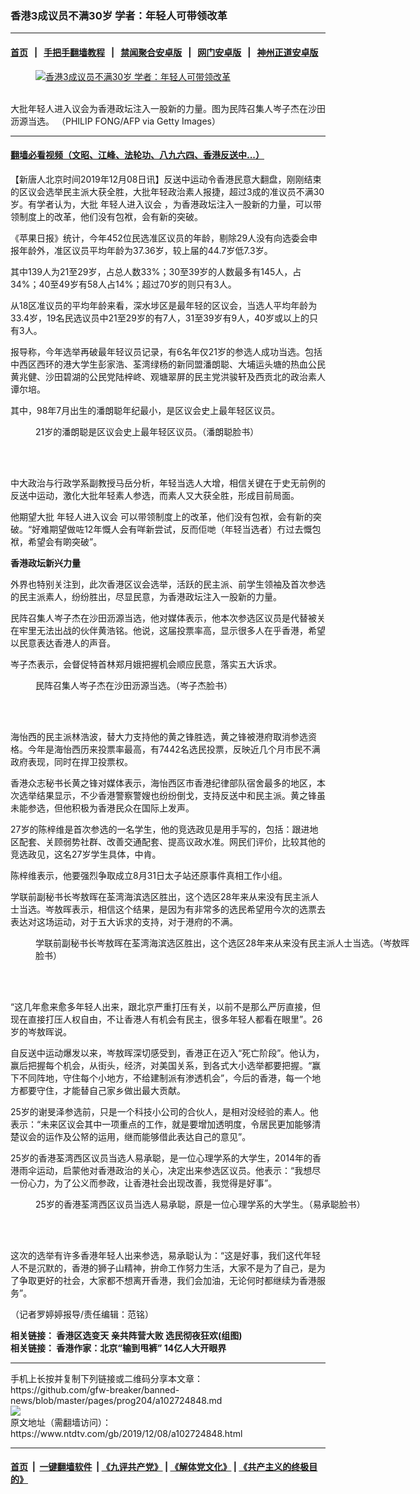 ### 香港3成议员不满30岁 学者：年轻人可带领改革
------------------------

#### [首页](https://github.com/gfw-breaker/banned-news/blob/master/README.md) &nbsp;&nbsp;|&nbsp;&nbsp; [手把手翻墙教程](https://github.com/gfw-breaker/guides/wiki) &nbsp;&nbsp;|&nbsp;&nbsp; [禁闻聚合安卓版](https://github.com/gfw-breaker/bn-android) &nbsp;&nbsp;|&nbsp;&nbsp; [网门安卓版](https://github.com/oGate2/oGate) &nbsp;&nbsp;|&nbsp;&nbsp; [神州正道安卓版](https://github.com/SzzdOgate/update) 



<div><div class="featured_image">
 <a href="https://i.ntdtv.com/assets/uploads/2019/12/GettyImages-1184314458.jpg" target="_blank">
  <figure>
   <img alt="香港3成议员不满30岁 学者：年轻人可带领改革" src="https://i.ntdtv.com/assets/uploads/2019/12/GettyImages-1184314458-800x450.jpg"/>
  </figure><br/>
 </a>
 <span class="caption">
  大批年轻人进入议会为香港政坛注入一股新的力量。图为民阵召集人岑子杰在沙田沥源当选。
（PHILIP FONG/AFP via Getty Images）
 </span>
</div>
</div><hr/>

#### [翻墙必看视频（文昭、江峰、法轮功、八九六四、香港反送中...）](https://github.com/gfw-breaker/banned-news/blob/master/pages/link3.md)

<div><div class="post_content" itemprop="articleBody">
 <p>
  【新唐人北京时间2019年12月08日讯】反送中运动令香港民意大翻盘，刚刚结束的区议会选举民主派大获全胜，大批年轻政治素人报捷，超过3成的准议员不满30岁。有学者认为，大批
  <ok href="https://www.ntdtv.com/gb/年轻人进入议会.htm">
   年轻人进入议会
  </ok>
  ，为香港政坛注入一股新的力量，可以带领制度上的改革，他们没有包袱，会有新的突破。
 </p>
 <p>
  《苹果日报》统计，今年452位民选准区议员的年龄，剔除29人没有向选委会申报年龄外，准区议员平均年龄为37.36岁，较上届的44.7岁低7.3岁。
 </p>
 <p>
  其中139人为21至29岁，占总人数33%；30至39岁的人数最多有145人，占34%；40至49岁有58人占14%；超过70岁的则只有3人。
 </p>
 <p>
  从18区准议员的平均年龄来看，深水埗区是最年轻的区议会，当选人平均年龄为33.4岁，19名民选议员中21至29岁的有7人，31至39岁有9人，40岁或以上的只有3人。
 </p>
 <p>
  报导称，今年选举再破最年轻议员记录，有6名年仅21岁的参选人成功当选。包括中西区西环的港大学生彭家浩、荃湾绿杨的新同盟潘朗聪、大埔运头塘的热血公民黄兆健、沙田碧湖的公民党陆梓峂、观塘翠屏的民主党洪骏轩及西贡北的政治素人谭尔培。
 </p>
 <p>
  其中，98年7月出生的潘朗聪年纪最小，是区议会史上最年轻区议员。
 </p>
 <figure class="wp-caption alignnone" id="attachment_102724876" style="width: 600px">
  <img alt="" class="size-medium wp-image-102724876" src="https://i.ntdtv.com/assets/uploads/2019/12/78713140_431796961082191_3775100563251789824_n-600x599.jpg">
   <br/><figcaption class="wp-caption-text">
    21岁的潘朗聪是区议会史上最年轻区议员。（潘朗聪脸书）
   </figcaption><br/>
  </img>
 </figure><br/>
 <p>
  中大政治与行政学系副教授马岳分析，年轻当选人大增，相信关键在于史无前例的反送中运动，激化大批年轻素人参选，而素人又大获全胜，形成目前局面。
 </p>
 <p>
  他期望大批
  <ok href="https://www.ntdtv.com/gb/年轻人进入议会.htm">
   年轻人进入议会
  </ok>
  可以带领制度上的改革，他们没有包袱，会有新的突破。“好难期望做咗12年慨人会有咩新尝试，反而佢哋（年轻当选者）冇过去慨包袱，希望会有啲突破”。
 </p>
 <p>
  <strong>
   香港政坛新兴力量
  </strong>
 </p>
 <p>
  外界也特别关注到，此次香港区议会选举，活跃的民主派、前学生领袖及首次参选的民主派素人，纷纷胜出，尽显民意，为香港政坛注入一股新的力量。
 </p>
 <p>
  民阵召集人岑子杰在沙田沥源当选，他对媒体表示，他本次参选区议员是代替被关在牢里无法出战的伙伴黄浩铭。他说，这届投票率高，显示很多人在乎香港，希望以民意表达香港人的声音。
 </p>
 <p>
  岑子杰表示，会督促特首林郑月娥把握机会顺应民意，落实五大诉求。
 </p>
 <figure class="wp-caption alignnone" id="attachment_102724875" style="width: 600px">
  <img alt="" class="size-medium wp-image-102724875" src="https://i.ntdtv.com/assets/uploads/2019/12/73279051_142677337088447_7684970238110072832_n-600x600.jpg">
   <br/><figcaption class="wp-caption-text">
    民阵召集人岑子杰在沙田沥源当选。（岑子杰脸书）
   </figcaption><br/>
  </img>
 </figure><br/>
 <p>
  海怡西的民主派林浩波，替大力支持他的黄之锋胜选，黄之锋被港府取消参选资格。今年是海怡西历来投票率最高，有7442名选民投票，反映近几个月市民不满政府表现，同时在捍卫投票权。
 </p>
 <p>
  香港众志秘书长黄之锋对媒体表示，海怡西区市香港纪律部队宿舍最多的地区，本次选举结果显示，不少香港警察警嫂也纷纷倒戈，支持反送中和民主派。黄之锋虽未能参选，但他积极为香港民众在国际上发声。
 </p>
 <p>
  27岁的陈梓维是首次参选的一名学生，他的竞选政见是用手写的，包括：跟进地区配套、关顾弱势社群、改善交通配套、提高议政水准。网民们评价，比较其他的竞选政见，这名27岁学生具体，中肯。
 </p>
 <p>
  陈梓维表示，他要强烈争取成立8月31日太子站还原事件真相工作小组。
 </p>
 <p>
  学联前副秘书长岑敖晖在荃湾海滨选区胜出，这个选区28年来从来没有民主派人士当选。岑敖晖表示，相信这个结果，是因为有非常多的选民希望用今次的选票去表达对这场运动，对于五大诉求的支持，对于港府的不满。
 </p>
 <figure class="wp-caption alignnone" id="attachment_102724872" style="width: 600px">
  <img alt="" class="size-medium wp-image-102724872" src="https://i.ntdtv.com/assets/uploads/2019/12/72592621_10159126082209966_733907295527763968_n-600x600.jpg"/>
  <br/><figcaption class="wp-caption-text">
   学联前副秘书长岑敖晖在荃湾海滨选区胜出，这个选区28年来从来没有民主派人士当选。（岑敖晖脸书）
  </figcaption><br/>
 </figure><br/>
 <p>
  “这几年愈来愈多年轻人出来，跟北京严重打压有关，以前不是那么严厉直接，但现在直接打压人权自由，不让香港人有机会有民主，很多年轻人都看在眼里”。26岁的岑敖晖说。
 </p>
 <p>
  自反送中运动爆发以来，岑敖晖深切感受到，香港正在迈入“死亡阶段”。他认为，赢后把握每个机会，从街头，经济，对美国关系，到各式大小选举都要把握。“赢下不同阵地，守住每个小地方，不给建制派有渗透机会”，今后的香港，每一个地方都要守住，才能替自己家乡做出最大贡献。
 </p>
 <p>
  25岁的谢旻泽参选前，只是一个科技小公司的合伙人，是相对没经验的素人。他表示：“未来区议会其中一项重点的工作，就是要增加透明度，令居民更加能够清楚议会的运作及公帑的运用，继而能够借此表达自己的意见”。
 </p>
 <p>
  25岁的香港荃湾西区议员当选人易承聪，是一位心理学系的大学生，2014年的香港雨伞运动，启蒙他对香港政治的关心，决定出来参选区议员。他表示：“我想尽一份心力，为了公义而参政，让香港社会出现改善，我觉得是好事”。
 </p>
 <figure class="wp-caption alignnone" id="attachment_102724870" style="width: 600px">
  <img alt="" class="size-medium wp-image-102724870" src="https://i.ntdtv.com/assets/uploads/2019/12/31508224_1853512901616282_4948722118008242176_o-600x617.jpg"/>
  <br/><figcaption class="wp-caption-text">
   25岁的香港荃湾西区议员当选人易承聪，原是一位心理学系的大学生。（易承聪脸书）
  </figcaption><br/>
 </figure><br/>
 <p>
  这次的选举有许多香港年轻人出来参选，易承聪认为：“这是好事，我们这代年轻人不是沉默的，香港的狮子山精神，拚命工作努力生活，大家不是为了自己，是为了争取更好的社会，大家都不想离开香港，我们会加油，无论何时都继续为香港服务”。
 </p>
 <p>
  （记者罗婷婷报导/责任编辑：范铭）
 </p>
 <p>
  <strong>
   相关链接：
   <ok href="https://www.ntdtv.com/gb/2019/11/25/a102715058.html">
    香港区选变天 亲共阵营大败 选民彻夜狂欢(组图)
   </ok>
   <br/>
   相关链接：
   <ok href="https://www.ntdtv.com/gb/2019/11/26/a102716118.html">
    香港作家：北京“输到甩裤” 14亿人大开眼界
   </ok>
  </strong>
 </p>
 <div class="single_ad">
 </div>
</div>
</div>
<hr/>
手机上长按并复制下列链接或二维码分享本文章：<br/>
https://github.com/gfw-breaker/banned-news/blob/master/pages/prog204/a102724848.md <br/>
<a href='https://github.com/gfw-breaker/banned-news/blob/master/pages/prog204/a102724848.md'><img src='https://github.com/gfw-breaker/banned-news/blob/master/pages/prog204/a102724848.md.png'/></a> <br/>
原文地址（需翻墙访问）：https://www.ntdtv.com/gb/2019/12/08/a102724848.html


------------------------
#### [首页](https://github.com/gfw-breaker/banned-news/blob/master/README.md) &nbsp;|&nbsp; [一键翻墙软件](https://github.com/gfw-breaker/nogfw/blob/master/README.md) &nbsp;| [《九评共产党》](https://github.com/gfw-breaker/9ping.md/blob/master/README.md#九评之一评共产党是什么) | [《解体党文化》](https://github.com/gfw-breaker/jtdwh.md/blob/master/README.md) | [《共产主义的终极目的》](https://github.com/gfw-breaker/gczydzjmd.md/blob/master/README.md)


<img src='http://gfw-breaker.win/banned-news/pages/prog204/a102724848.md' width='0px' height='0px'/>